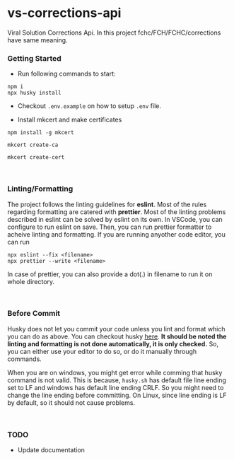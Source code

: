 # vs-corrections-api

Viral Solution Corrections Api. In this project fchc/FCH/FCHC/corrections have same meaning.

### **Getting Started**

-   Run following commands to start:

```
npm i
npx husky install
```

-   Checkout `.env.example` on how to setup `.env` file.

-   Install mkcert and make certificates

```
npm install -g mkcert

mkcert create-ca

mkcert create-cert
```

<br/>

### **Linting/Formatting**

The project follows the linting guidelines for **eslint**. Most of the rules regarding formatting are catered with
**prettier**. Most of the linting problems described in eslint can be solved by eslint on its own. In VSCode, you can
configure to run eslint on save. Then, you can run prettier formatter to acheive linting and formatting. If you are
running anyother code editor, you can run

```
npx eslint --fix <filename>
npx prettier --write <filename>
```

In case of prettier, you can also provide a dot(.) in filename to run it on whole directory.

<br/>

### **Before Commit**

Husky does not let you commit your code unless you lint and format which you can do as above. You can checkout husky
[here](https://typicode.github.io/husky/#/). **It should be noted the linting and formatting is not done automatically,
it is only checked.** So, you can either use your editor to do so, or do it manually through commands.

When you are on windows, you might get error while comming that husky command is not valid. This is because, `husky.sh`
has default file line ending set to LF and windows has default line ending CRLF. So you might need to change the line
ending before committing. On Linux, since line ending is LF by default, so it should not cause problems.

<br/>

### **TODO**

-   Update documentation
